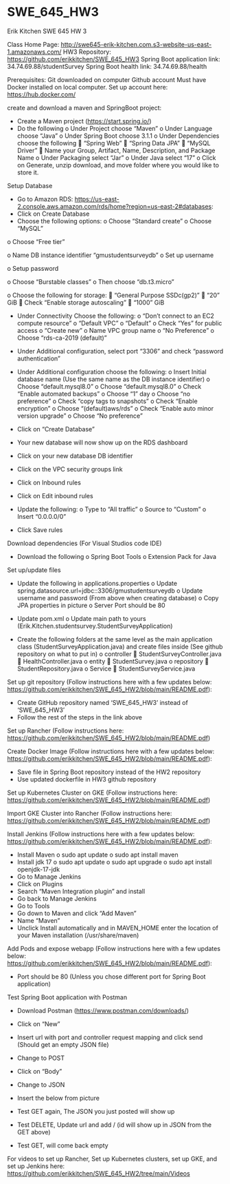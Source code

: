 # SWE_645_HW3

Erik Kitchen
SWE 645 HW 3

Class Home Page: http://swe645-erik-kitchen.com.s3-website-us-east-1.amazonaws.com/
HW3 Repository: https://github.com/erikkitchen/SWE_645_HW3
Spring Boot application link: 34.74.69.88/studentSurvey
Spring Boot health link: 34.74.69.88/health


Prerequisites:
Git downloaded on computer
Github account
Must have Docker installed on local computer. Set up account here: https://hub.docker.com/

create and download a maven and SpringBoot project:
-	Create a Maven project (https://start.spring.io/)
-	Do the following
o	Under Project choose “Maven”
o	Under Language choose “Java”
o	Under Spring Boot choose 3.1.1
o	Under Dependencies choose the following
	“Spring Web”
	“Spring Data JPA”
	“MySQL Driver”
	Name your Group, Artifact, Name, Description, and Package Name
o	Under Packaging select “Jar”
o	Under Java select “17” 
o	Click on Generate, unzip download, and move folder where you would like to store it. 
 

Setup Database
-	Go to Amazon RDS: https://us-east-2.console.aws.amazon.com/rds/home?region=us-east-2#databases:
-	Click on Create Database
-	Choose the following options:
o	Choose “Standard create”
o	Choose “MySQL”
 
o	Choose “Free tier”
 
o	Name DB instance identifier “gmustudentsurveydb”
o	Set up username
 
o	Setup password
 
o	Choose “Burstable classes”
o	Then choose “db.t3.micro”
 
o	Choose the following for storage:
	“General Purpose SSDc(gp2)”
	“20” GiB
	Check “Enable storage autoscaling”
	“1000” GiB
 
-	Under Connectivity Choose the following:
o	“Don’t connect to an EC2 compute resource”
o	“Default VPC”
o	“Default”
o	Check “Yes” for public access
o	“Create new”
o	Name VPC group name 
o	“No Preference”
o	Choose “rds-ca-2019 (default)”
 
 
-	Under Additional configuration, select port “3306” and check “password authentication”
 
-	Under Additional configuration choose the following:
o	Insert Initial database name (Use the same name as the DB instance identifier)
o	Choose “default.mysql8.0”
o	Choose “default.mysql8.0”
o	Check “Enable automated backups”
o	Choose “1” day
o	Choose “no preference”
o	Check “copy tags to snapshots”
o	Check “Enable encryption”
o	Choose “(default)aws/rds”
o	Check “Enable auto minor version upgrade”
o	Choose “No preference”
   
-	Click on “Create Database”
-	Your new database will now show up on the RDS dashboard
-	Click on your new database DB identifier
 
-	Click on the VPC security groups link
 
-	Click on Inbound rules 
 
-	Click on Edit inbound rules
 
-	Update the following:
o	Type to “All traffic”
o	Source to “Custom”
o	Insert “0.0.0.0/0”
-	Click Save rules
 



Download dependencies (For Visual Studios code IDE)
-	Download the following
o	Spring Boot Tools
o	Extension Pack for Java
  


Set up/update files
-	Update the following in applications.properties
o	Update spring.datasource.url=jdbc:<database DNS>:3306/gmustudentsurveydb
o	Update username and password (From above when creating database)
o	Copy JPA properties in picture
o	Server Port should be 80
 
-	Update pom.xml
o	Update main path to yours (<mainClass>Erik.Kitchen.studentsurvey.StudentSurveyApplication</mainClass>)
-	Create the following folders at the same level as the main application class (StudentSurveyApplication.java) and create files inside (See github repository on what to put in)
o	controller
	StudentSurveyController.java
	HealthController.java
o	entity
	StudentSurvey.java
o	repository
	StudentRepository.java
o	Service
	StudentSurveyService.java

Set up git repository (Follow instructions here with a few updates below: https://github.com/erikkitchen/SWE_645_HW2/blob/main/README.pdf):
-	Create GitHub repository named ‘SWE_645_HW3’ instead of  ‘SWE_645_HW3’
-	Follow the rest of the steps in the link above

Set up Rancher (Follow instructions here: https://github.com/erikkitchen/SWE_645_HW2/blob/main/README.pdf)

Create Docker Image (Follow instructions here with a few updates below: https://github.com/erikkitchen/SWE_645_HW2/blob/main/README.pdf):
-	Save file in Spring Boot repository instead of the HW2 repository
-	Use updated dockerfile in HW3 github repository

Set up Kubernetes Cluster on GKE (Follow instructions here: https://github.com/erikkitchen/SWE_645_HW2/blob/main/README.pdf)

Import GKE Cluster into Rancher (Follow instructions here: https://github.com/erikkitchen/SWE_645_HW2/blob/main/README.pdf)

Install Jenkins (Follow instructions here with a few updates below: https://github.com/erikkitchen/SWE_645_HW2/blob/main/README.pdf):
-	Install Maven
o	sudo apt update
o	sudo apt install maven
-	Install jdk 17
o	sudo apt update
o	sudo apt upgrade
o	sudo apt install openjdk-17-jdk
-	Go to Manage Jenkins
-	Click on Plugins
-	Search “Maven Integration plugin” and install
-	Go back to Manage Jenkins
-	Go to Tools
-	Go down to Maven and click “Add Maven”
-	Name “Maven”
-	Unclick Install automatically and in MAVEN_HOME enter the location of your Maven installation (/usr/share/maven)
 

Add Pods and expose webapp (Follow instructions here with a few updates below: https://github.com/erikkitchen/SWE_645_HW2/blob/main/README.pdf):
-	Port should be 80 (Unless you chose different port for Spring Boot application)

Test Spring Boot application with Postman
-	Download Postman (https://www.postman.com/downloads/)
-	Click on “New”
 
-	Insert url with port and controller request mapping and click send (Should get an empty JSON file)
 
-	Change to POST
-	Click on “Body”
-	Change to JSON
-	Insert the below from picture 
 
-	Test GET again, The JSON you just posted will show up
 
-	Test DELETE, Update url and add /<id> (id will show up in JSON from the GET above)
 
-	Test GET, will come back empty
 


For videos to set up Rancher, Set up Kubernetes clusters, set up GKE, and set up Jenkins here:
https://github.com/erikkitchen/SWE_645_HW2/tree/main/Videos








